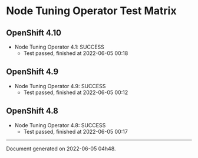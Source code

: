 
Node Tuning Operator Test Matrix
================================

OpenShift 4.10
--------------



* Node Tuning Operator 4.1: SUCCESS
  - Test passed, finished at 2022-06-05 00:18






OpenShift 4.9
-------------



* Node Tuning Operator 4.9: SUCCESS
  - Test passed, finished at 2022-06-05 00:12






OpenShift 4.8
-------------



* Node Tuning Operator 4.8: SUCCESS
  - Test passed, finished at 2022-06-05 00:17






---
Document generated on 2022-06-05 04h48.
